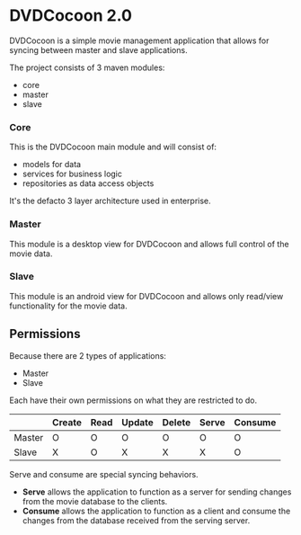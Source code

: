 # DVDCocoon 2.0
DVDCocoon is a simple movie management application that allows for syncing
between master and slave applications.

The project consists of 3 maven modules:
* core
* master
* slave

### Core
This is the DVDCocoon main module and will consist of:
* models for data
* services for business logic
* repositories as data access objects

It's the defacto 3 layer architecture used in enterprise.

### Master
This module is a desktop view for DVDCocoon
and allows full control of the movie data.

### Slave
This module is an android view for DVDCocoon
and allows only read/view functionality for the movie data.

## Permissions
Because there are 2 types of applications:
* Master
* Slave

Each have their own permissions on what they are restricted to do.

||Create|Read|Update|Delete|Serve|Consume|
|---|---|---|---|---|---|---|
|Master|O|O|O|O|O|O|
|Slave|X|O|X|X|X|O|

Serve and consume are special syncing behaviors.
* **Serve** allows the application to function as a server for sending changes
 from the movie database to the clients.
* **Consume** allows the application to function as a client and consume the
changes from the database received from the serving server.